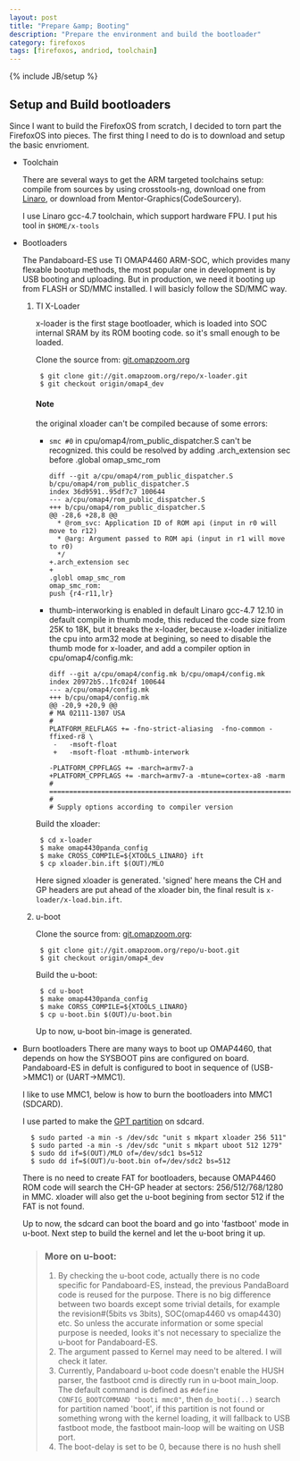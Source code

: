 ```yaml
---
layout: post
title: "Prepare &amp; Booting"
description: "Prepare the environment and build the bootloader"
category: firefoxos
tags: [firefoxos, andriod, toolchain]
---
```

{% include JB/setup %}

## Setup and Build bootloaders

Since I want to build the FirefoxOS from scratch, I decided to torn part the FirefoxOS into pieces. The first thing I need to do is to download and setup the basic envrioment.

-  Toolchain

	There are several ways to get the ARM targeted toolchains setup: compile from sources by using crosstools-ng, download one from [Linaro](https://launchpad.net/linaro-toolchain-binaries), or download from Mentor-Graphics(CodeSourcery).

	I use Linaro gcc-4.7 toolchain, which support hardware FPU. I put his tool in `$HOME/x-tools`

- Bootloaders

	The Pandaboard-ES use TI OMAP4460 ARM-SOC, which provides many flexable bootup methods, the most popular one in development is by USB booting and uploading. But in production, we need it booting up from FLASH or SD/MMC installed. I will basicly follow the SD/MMC way.

	1. TI X-Loader

		x-loader is the first stage bootloader, which is loaded into SOC internal SRAM by its ROM booting code.
        so it's small enough to be loaded.

		Clone the source from: [git.omapzoom.org](git://git.omapzoom.org/repo/x-loader.git)

			$ git clone git://git.omapzoom.org/repo/x-loader.git
			$ git checkout origin/omap4_dev

		#### Note
		  the original xloader can't be compiled because of some errors:
		
		  * `smc #0` in cpu/omap4/rom_public_dispatcher.S can't be recognized.
		     this could be resolved by adding .arch_extension sec before .global omap_smc_rom
		
				diff --git a/cpu/omap4/rom_public_dispatcher.S b/cpu/omap4/rom_public_dispatcher.S
				index 36d9591..95df7c7 100644
				--- a/cpu/omap4/rom_public_dispatcher.S
				+++ b/cpu/omap4/rom_public_dispatcher.S
				@@ -28,6 +28,8 @@
				  * @rom_svc: Application ID of ROM api (input in r0 will move to r12)
				  * @arg: Argument passed to ROM api (input in r1 will move to r0)
				  */
				+.arch_extension sec
				+
				.globl omap_smc_rom
				omap_smc_rom:
				push {r4-r11,lr}
		
		
		  * thumb-interworking is enabled in default
		    Linaro gcc-4.7 12.10 in default compile in thumb mode, this reduced the code size from 25K to 18K, but it breaks the x-loader, because x-loader initialize the cpu into arm32 mode at begining, so need to disable the thumb mode for x-loader, and add a compiler option in cpu/omap4/config.mk:

		
				diff --git a/cpu/omap4/config.mk b/cpu/omap4/config.mk
				index 20972b5..1fc024f 100644
				--- a/cpu/omap4/config.mk
				+++ b/cpu/omap4/config.mk
				@@ -20,9 +20,9 @@
				# MA 02111-1307 USA
				#
				PLATFORM_RELFLAGS += -fno-strict-aliasing  -fno-common -ffixed-r8 \
				 -   -msoft-float
				 +   -msoft-float -mthumb-interwork

				-PLATFORM_CPPFLAGS += -march=armv7-a
				+PLATFORM_CPPFLAGS += -march=armv7-a -mtune=cortex-a8 -marm
				# =========================================================================
				#
				# Supply options according to compiler version

		Build the xloader:

			$ cd x-loader
			$ make omap4430panda_config
			$ make CROSS_COMPILE=${XTOOLS_LINARO} ift
			$ cp xloader.bin.ift $(OUT)/MLO

		Here signed xloader is generated. 'signed' here means the CH and GP headers are put ahead of the xloader bin, the final result is `x-loader/x-load.bin.ift`.

	2. u-boot

		Clone the source from: [git.omapzoom.org](git://git.omapzoom.org/repo/u-boot.git):

			$ git clone git://git.omapzoom.org/repo/u-boot.git
			$ git checkout origin/omap4_dev

		Build the u-boot:

			$ cd u-boot
			$ make omap4430panda_config
			$ make CORSS_COMPILE=${XTOOLS_LINARO}
			$ cp u-boot.bin $(OUT)/u-boot.bin

		Up to now, u-boot bin-image is generated.

- Burn bootloaders
	There are many ways to boot up OMAP4460, that depends on how the SYSBOOT pins are configured on board. Pandaboard-ES in defult is configured to boot in sequence of
(USB->MMC1) or (UART->MMC1).

	I like to use MMC1, below is how to burn the bootloaders into MMC1 (SDCARD).

	I use parted to make the [GPT partition](http://en.wikipedia.org/wiki/GUID_Partition_Table) on sdcard.

		$ sudo parted -a min -s /dev/sdc "unit s mkpart xloader 256 511"
		$ sudo parted -a min -s /dev/sdc "unit s mkpart uboot 512 1279"
		$ sudo dd if=$(OUT)/MLO of=/dev/sdc1 bs=512
		$ sudo dd if=$(OUT)/u-boot.bin of=/dev/sdc2 bs=512

	There is no need to create FAT for bootloaders, because OMAP4460 ROM code will search the CH-GP header at sectors: 256/512/768/1280 in MMC.
	xloader will also get the u-boot begining from sector 512 if the FAT is not found.

	Up to now, the sdcard can boot the board and go into 'fastboot' mode in u-boot.
	Next step to build the kernel and let the u-boot bring it up.

	> ### More on u-boot:
	> 1. By checking the u-boot code, actually there is no code specific for Pandaboard-ES, instead, the previous PandaBoard code is reused for the purpose.
	>    There is no big difference between two boards except some trivial details, for example the revision#(5bits vs 3bits), SOC(omap4460 vs omap4430) etc.
	>    So unless the accurate information or some special purpose is needed, looks it's not necessary to specialize the u-boot for Pandaboard-ES.
	> 2. The argument passed to Kernel may need to be altered. I will check it later.
	> 3. Currently, Pandaboard u-boot code doesn't enable the HUSH parser, the fastboot cmd is directly run in u-boot main_loop.
	>    The default command is defined as `#define CONFIG_BOOTCOMMAND "booti mmc0"`, then `do_booti(..)` search for partition named 'boot', if this partition is not found or
	>	 something wrong with the kernel loading, it will fallback to USB fastboot mode, the fastboot main-loop will be waiting on USB port.
	> 4. The boot-delay is set to be 0, because there is no hush shell
